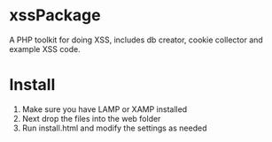 xssPackage
==========

A PHP toolkit for doing XSS, includes db creator, cookie collector and example XSS code.


Install 
==========

1. Make sure you have LAMP or XAMP installed
2. Next drop the files into the web folder
3. Run install.html and modify the settings as needed